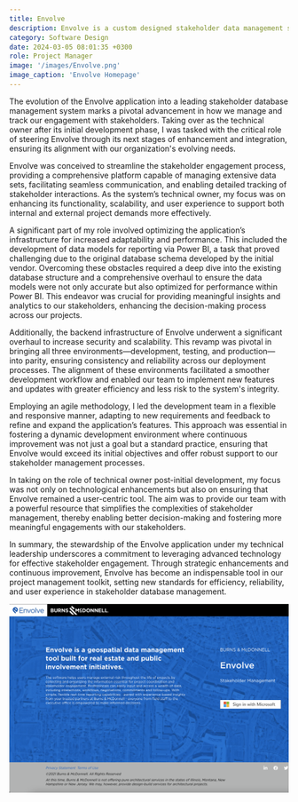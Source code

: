 ```yaml
---
title: Envolve
description: Envolve is a custom designed stakeholder data management system.
category: Software Design
date: 2024-03-05 08:01:35 +0300
role: Project Manager
image: '/images/Envolve.png'
image_caption: 'Envolve Homepage'
---
```



The evolution of the Envolve application into a leading stakeholder database management system marks a pivotal advancement in how we manage and track our engagement with stakeholders. Taking over as the technical owner after its initial development phase, I was tasked with the critical role of steering Envolve through its next stages of enhancement and integration, ensuring its alignment with our organization's evolving needs.

Envolve was conceived to streamline the stakeholder engagement process, providing a comprehensive platform capable of managing extensive data sets, facilitating seamless communication, and enabling detailed tracking of stakeholder interactions. As the system’s technical owner, my focus was on enhancing its functionality, scalability, and user experience to support both internal and external project demands more effectively.

A significant part of my role involved optimizing the application’s infrastructure for increased adaptability and performance. This included the development of data models for reporting via Power BI, a task that proved challenging due to the original database schema developed by the initial vendor. Overcoming these obstacles required a deep dive into the existing database structure and a comprehensive overhaul to ensure the data models were not only accurate but also optimized for performance within Power BI. This endeavor was crucial for providing meaningful insights and analytics to our stakeholders, enhancing the decision-making process across our projects.

Additionally, the backend infrastructure of Envolve underwent a significant overhaul to increase security and scalability. This revamp was pivotal in bringing all three environments—development, testing, and production—into parity, ensuring consistency and reliability across our deployment processes. The alignment of these environments facilitated a smoother development workflow and enabled our team to implement new features and updates with greater efficiency and less risk to the system's integrity.

Employing an agile methodology, I led the development team in a flexible and responsive manner, adapting to new requirements and feedback to refine and expand the application’s features. This approach was essential in fostering a dynamic development environment where continuous improvement was not just a goal but a standard practice, ensuring that Envolve would exceed its initial objectives and offer robust support to our stakeholder management processes.

In taking on the role of technical owner post-initial development, my focus was not only on technological enhancements but also on ensuring that Envolve remained a user-centric tool. The aim was to provide our team with a powerful resource that simplifies the complexities of stakeholder management, thereby enabling better decision-making and fostering more meaningful engagements with our stakeholders.

In summary, the stewardship of the Envolve application under my technical leadership underscores a commitment to leveraging advanced technology for effective stakeholder engagement. Through strategic enhancements and continuous improvement, Envolve has become an indispensable tool in our project management toolkit, setting new standards for efficiency, reliability, and user experience in stakeholder database management.

<div class="gallery-box">
  <div class="gallery">
    <img src="/images/Envolve.png" loading="lazy" alt="Work">
  </div>
  <em></a></em>
</div>


